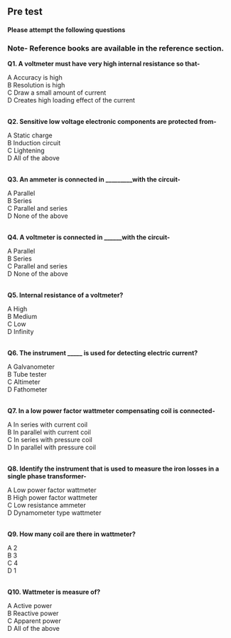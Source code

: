 ## Pre test
#### Please attempt the following questions

### Note- Reference books are available in the reference section.

<b>Q1. A voltmeter must have very high internal resistance so that-</b><br>

A   Accuracy is high<br>
B   Resolution is high<br>
C   Draw a small amount of current<br>
D   Creates high loading effect of the current<br><br>

<b>Q2. Sensitive low voltage electronic components are protected from-</b><br>

A   Static charge  <br>
B   Induction circuit<br>
C   Lightening<br>
D   All of the above<br><br>

<b>Q3. An ammeter is connected in _________with the circuit-</b><br>

A Parallel<br>
B   Series<br>
C   Parallel and series<br>
D   None of the above<br><br>

<b>Q4. A voltmeter is connected in ______with the circuit-</b><br>

A    Parallel<br>
B   Series<br>
C   Parallel and series<br>
D   None of the above<br><br>

<b>Q5. Internal resistance of a voltmeter?</b><br>

A  High<br>
B  Medium<br>
C   Low<br>
D   Infinity<br><br>

<b>Q6. The instrument _____ is used for detecting electric current?</b>

A   Galvanometer<br>
B   Tube tester <br>
C   Altimeter <br>
D   Fathometer  <br><br>

<b>Q7. In a low power factor wattmeter compensating coil is connected-</b><br>

A   In series with current coil<br>
B  In parallel with current coil<br>
C  In series with pressure coil<br>
D  In parallel with pressure coil<br><br>

<b>Q8.  Identify the instrument that is used to measure the iron losses in a single phase transformer-</b><br>

A  Low power factor wattmeter<br>
B  High power factor wattmeter<br>
C  Low resistance ammeter<br>
D  Dynamometer type wattmeter<br><br>

<b>Q9. How many coil are there in wattmeter?</b><br>

A   2<br>
B  3<br>
C   4<br>
D  1<br><br>

<b>Q10. Wattmeter is measure of?</b><br>

A  Active power<br>
B   Reactive power<br>
C  Apparent power<br>
D   All of the above<br><br>
